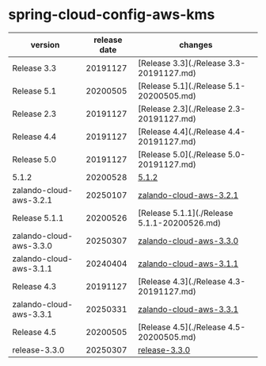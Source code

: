 # spring-cloud-config-aws-kms	


|version|release date|changes|
|---|---|---|
|Release 3.3|20191127|[Release 3.3](./Release 3.3-20191127.md)|
|Release 5.1|20200505|[Release 5.1](./Release 5.1-20200505.md)|
|Release 2.3|20191127|[Release 2.3](./Release 2.3-20191127.md)|
|Release 4.4|20191127|[Release 4.4](./Release 4.4-20191127.md)|
|Release 5.0|20191127|[Release 5.0](./Release 5.0-20191127.md)|
|5.1.2|20200528|[5.1.2](./5.1.2-20200528.md)|
|zalando-cloud-aws-3.2.1|20250107|[zalando-cloud-aws-3.2.1](./zalando-cloud-aws-3.2.1-20250107.md)|
|Release 5.1.1|20200526|[Release 5.1.1](./Release 5.1.1-20200526.md)|
|zalando-cloud-aws-3.3.0|20250307|[zalando-cloud-aws-3.3.0](./zalando-cloud-aws-3.3.0-20250307.md)|
|zalando-cloud-aws-3.1.1|20240404|[zalando-cloud-aws-3.1.1](./zalando-cloud-aws-3.1.1-20240404.md)|
|Release 4.3|20191127|[Release 4.3](./Release 4.3-20191127.md)|
|zalando-cloud-aws-3.3.1|20250331|[zalando-cloud-aws-3.3.1](./zalando-cloud-aws-3.3.1-20250331.md)|
|Release 4.5|20200505|[Release 4.5](./Release 4.5-20200505.md)|
|release-3.3.0|20250307|[release-3.3.0](./release-3.3.0-20250307.md)|
